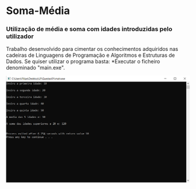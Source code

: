 # Soma-Média
### Utilização de média e soma com idades introduzidas pelo utilizador
Trabalho desenvolvido para cimentar os conhecimentos adquiridos nas cadeiras de Linguagens de Programação e Algoritmos e Estruturas de Dados.
Se quiser utilizar o programa basta:
*Executar o ficheiro denominado "main.exe".

![](exe.PNG)
